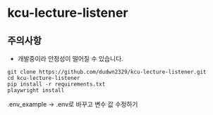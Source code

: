 # kcu-lecture-listener
## 주의사항
- 개발중이라 안정성이 떨어질 수 있습니다.


```
git clone https://github.com/dudwn2329/kcu-lecture-listener.git
cd kcu-lecture-listener
pip install -r requirements.txt
playwright install
```

.env_example -> .env로 바꾸고 변수 값 수정하기

